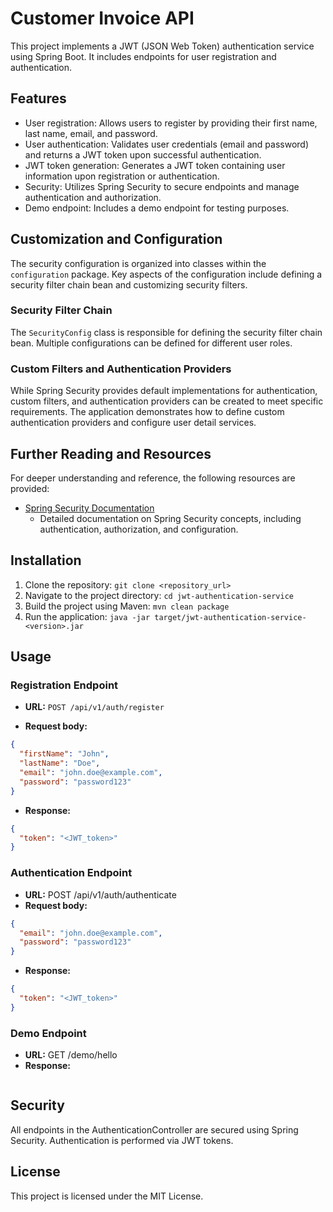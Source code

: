 # Customer Invoice API

This project implements a JWT (JSON Web Token) authentication service using Spring Boot. It includes endpoints for user registration and authentication.

## Features
- User registration: Allows users to register by providing their first name, last name, email, and password.
- User authentication: Validates user credentials (email and password) and returns a JWT token upon successful authentication.
- JWT token generation: Generates a JWT token containing user information upon registration or authentication.
- Security: Utilizes Spring Security to secure endpoints and manage authentication and authorization.
- Demo endpoint: Includes a demo endpoint for testing purposes.

## Customization and Configuration
The security configuration is organized into classes within the `configuration` package. Key aspects of the configuration include defining a security filter chain bean and customizing security filters.

### Security Filter Chain
The `SecurityConfig` class is responsible for defining the security filter chain bean. Multiple configurations can be defined for different user roles.

### Custom Filters and Authentication Providers
While Spring Security provides default implementations for authentication, custom filters, and authentication providers can be created to meet specific requirements. The application demonstrates how to define custom authentication providers and configure user detail services.

## Further Reading and Resources
For deeper understanding and reference, the following resources are provided:
- [Spring Security Documentation](https://docs.spring.io/spring-security/site/docs/current/reference/html5/)
    - Detailed documentation on Spring Security concepts, including authentication, authorization, and configuration.


## Installation
1. Clone the repository: `git clone <repository_url>`
2. Navigate to the project directory: `cd jwt-authentication-service`
3. Build the project using Maven: `mvn clean package`
4. Run the application: `java -jar target/jwt-authentication-service-<version>.jar`


## Usage

### Registration Endpoint

- **URL:** `POST /api/v1/auth/register`

- **Request body:**
```JSON
{
  "firstName": "John",
  "lastName": "Doe",
  "email": "john.doe@example.com",
  "password": "password123"
}
````
- **Response:**
````JSON
{
  "token": "<JWT_token>"
}

````
### Authentication Endpoint
- **URL:** POST /api/v1/auth/authenticate
- **Request body:**
```JSON
{
  "email": "john.doe@example.com",
  "password": "password123"
}
```
- **Response:**
```JSON
{
  "token": "<JWT_token>"
}
```
### Demo Endpoint
- **URL:** GET /demo/hello
- **Response:**
```Hello from secured endpoint
```
## Security
All endpoints in the AuthenticationController are secured using Spring Security. 
Authentication is performed via JWT tokens.

## License
This project is licensed under the MIT License.